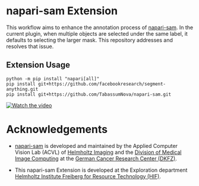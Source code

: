 # napari-sam Extension 

This workflow aims to enhance the annotation process of [napari-sam](https://github.com/MIC-DKFZ/napari-sam). In the current plugin, when multiple objects are selected under the same label, it defaults to selecting the larger mask. This repository addresses and resolves that issue.

## Extension Usage
    python -m pip install "napari[all]"
    pip install git+https://github.com/facebookresearch/segment-anything.git
    pip install git+https://github.com/TabassumNova/napari-sam.git



[![Watch the video](https://img.youtube.com/vi/UgYudrQhd6Q/maxresdefault.jpg)](https://www.youtube.com/watch?v=UgYudrQhd6Q)



<!-- # Segment Anything Model (SAM) in Napari

[![License Apache Software License 2.0](https://img.shields.io/pypi/l/napari-sam.svg?color=green)](https://github.com/MIC-DKFZ/napari-sam/raw/main/LICENSE)
[![PyPI](https://img.shields.io/pypi/v/napari-sam.svg?color=green)](https://pypi.org/project/napari-sam)
[![Python Version](https://img.shields.io/pypi/pyversions/napari-sam.svg?color=green)](https://python.org)
[![tests](https://github.com/MIC-DKFZ/napari-sam/workflows/tests/badge.svg)](https://github.com/MIC-DKFZ/napari-sam/actions)
[![codecov](https://codecov.io/gh/MIC-DKFZ/napari-sam/branch/main/graph/badge.svg)](https://codecov.io/gh/MIC-DKFZ/napari-sam)
[![napari hub](https://img.shields.io/endpoint?url=https://api.napari-hub.org/shields/napari-sam)](https://napari-hub.org/plugins/napari-sam)

Segment anything with our **Napari** integration of Meta AI's new **Segment Anything Model (SAM)**!

SAM is the new segmentation system from Meta AI capable of **one-click segmentation of any object**, and now, our plugin neatly integrates this into Napari.

We have already **extended** SAM's click-based foreground separation to full **click-based semantic segmentation and instance segmentation**!

At last, our SAM integration supports both **2D and 3D images**!

----------------------------------

Everything mode             |  Click-based semantic segmentation mode |  Click-based instance segmentation mode
:-------------------------:|:-------------------------:|:-------------------------:
![](https://github.com/MIC-DKFZ/napari-sam/raw/main/cats_everything.png)  |  ![](https://github.com/MIC-DKFZ/napari-sam/raw/main/cats_semantic.png)  |  ![](https://github.com/MIC-DKFZ/napari-sam/raw/main/cats_instance.png)


----------------------------------
<h2 align="center">SAM in Napari demo</h2>
<div align="center">

https://user-images.githubusercontent.com/3471895/236152620-0de983db-954b-4480-97b9-901ee82f8edd.mp4

</div>

----------------------------------

## Installation

The plugin requires `python>=3.8`, as well as `pytorch>=1.7` and `torchvision>=0.8`. Please follow the instructions here to install both PyTorch and TorchVision dependencies. Installing both PyTorch and TorchVision with CUDA support is strongly recommended.

Install Napari via [pip]:
    
    pip install napari[all]

You can install `napari-sam` via [pip]:

    pip install git+https://github.com/facebookresearch/segment-anything.git
    pip install napari-sam



To install latest development version :

    pip install git+https://github.com/MIC-DKFZ/napari-sam.git

## Usage

Start Napari from the console with:

    napari

Then navigate to `Plugins -> Segment Anything (napari-sam)` and drag & drop an image into Napari. At last create, a labels layer that will be used for the SAM predictions, by clicking in the layer list on the third button.

You can then auto-download one of the available SAM models (this can take 1-2 minutes),  activate one of the annotations & segmentation modes, and you are ready to go!


## Contributing

Contributions are very welcome. Tests can be run with [tox], please ensure
the coverage at least stays the same before you submit a pull request.

## License

Distributed under the terms of the [Apache Software License 2.0] license,
"napari-sam" is free and open source software

## Issues

If you encounter any problems, please [file an issue] along with a detailed description.

[napari]: https://github.com/napari/napari
[Cookiecutter]: https://github.com/audreyr/cookiecutter
[@napari]: https://github.com/napari
[MIT]: http://opensource.org/licenses/MIT
[BSD-3]: http://opensource.org/licenses/BSD-3-Clause
[GNU GPL v3.0]: http://www.gnu.org/licenses/gpl-3.0.txt
[GNU LGPL v3.0]: http://www.gnu.org/licenses/lgpl-3.0.txt
[Apache Software License 2.0]: http://www.apache.org/licenses/LICENSE-2.0
[Mozilla Public License 2.0]: https://www.mozilla.org/media/MPL/2.0/index.txt
[cookiecutter-napari-plugin]: https://github.com/napari/cookiecutter-napari-plugin

[file an issue]: https://github.com/MIC-DKFZ/napari-sam/issues

[napari]: https://github.com/napari/napari
[tox]: https://tox.readthedocs.io/en/latest/
[pip]: https://pypi.org/project/pip/
[PyPI]: https://pypi.org/ -->

# Acknowledgements
<!-- <img src="https://github.com/MIC-DKFZ/napari-sam/raw/main/HI_Logo.png" height="100px" />

<img src="https://github.com/MIC-DKFZ/napari-sam/raw/main/dkfz_logo.png" height="100px" /> -->

- [napari-sam](https://github.com/MIC-DKFZ/napari-sam) is developed and maintained by the Applied Computer Vision Lab (ACVL) of [Helmholtz Imaging](http://helmholtz-imaging.de) 
and the [Division of Medical Image Computing](https://www.dkfz.de/en/mic/index.php) at the 
[German Cancer Research Center (DKFZ)](https://www.dkfz.de/en/index.html).

- This napari-sam Extension is developed at the Exploration department [Helmholtz Institute Freiberg for Resource Technology (HIF)](https://www.hzdr.de/db/Cms?pOid=32948&pNid=2423&pLang=de).


